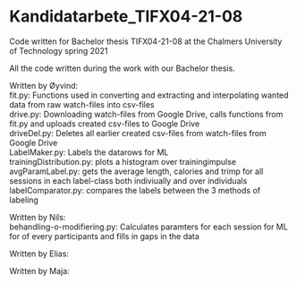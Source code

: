 # Kandidatarbete_TIFX04-21-08
Code written for Bachelor thesis TIFX04-21-08 at the Chalmers University of Technology spring 2021

All the code written during the work with our Bachelor thesis.

Written by Øyvind:\
fit.py: Functions used in converting and extracting and interpolating wanted data from raw watch-files into csv-files\
drive.py: Downloading watch-files from Google Drive, calls functions from fit.py and uploads created csv-files to Google Drive\
driveDel.py: Deletes all earlier created csv-files from watch-files from Google Drive\
LabelMaker.py: Labels the datarows for ML\
trainingDistribution.py: plots a histogram over trainingimpulse\
avgParamLabel.py: gets the average length, calories and trimp for all sessions in each label-class both indiviually and over individuals\
labelComparator.py: compares the labels between the 3 methods of labeling

Written by Nils:\
behandling-o-modifiering.py: Calculates paramters for each session for ML for of every participants and fills in gaps in the data

Written by Elias:

Written by Maja:
